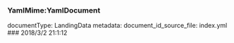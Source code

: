 ### YamlMime:YamlDocument
documentType: LandingData
metadata:
    document_id_source_file: index.yml
    ### 2018/3/2 21:1:12
